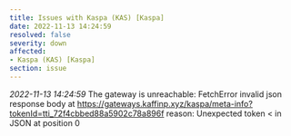 ```yaml
---
title: Issues with Kaspa (KAS) [Kaspa]
date: 2022-11-13 14:24:59
resolved: false
severity: down
affected:
- Kaspa (KAS) [Kaspa]
section: issue
---
```


*2022-11-13 14:24:59* The gateway is unreachable: FetchError invalid json response body at https://gateways.kaffinp.xyz/kaspa/meta-info?tokenId=tti_72f4cbbed88a5902c78a896f reason: Unexpected token < in JSON at position 0